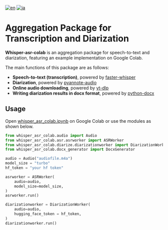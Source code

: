 [![en](https://img.shields.io/badge/lang-en-red.svg)](README.md)
[![ja](https://img.shields.io/badge/lang-ja-blue.svg)](README_ja.md)

# Aggregation Package for Transcription and Diarization
**Whisper-asr-colab** is an aggregation package for speech-to-text and diarization, featuring an example implementation on Google Colab.

The main functions of this package are as follows:
* **Speech-to-text (transcription)**, powered by [faster-whisper](https://github.com/SYSTRAN/faster-whisper)
* **Diarization**, powered by [pyannote-audio](https://github.com/pyannote/pyannote-audio)
* **Online audio downloading**, powered by [yt-dlp](https://github.com/yt-dlp/yt-dlp)
* **Writing diarization results in docx format**, powered by [python-docx](https://github.com/python-openxml/python-docx)

## Usage
Open [whisper_asr_colab.ipynb](whisper_asr_colab.ipynb) on Google Colab or use the modules as shown below.
```python
from whisper_asr_colab.audio import Audio
from whisper_asr_colab.asr.asrworker import ASRWorker
from whisper_asr_colab.diarize.diarizationworker import DiarizationWorker
from whisper_asr_colab.docx_generator import DocxGenerator

audio = Audio("audiofile.m4a")
model_size = "turbo"
hf_token = "your hf token"

asrworker = ASRWorker(
    audio=audio,
    model_size=model_size,
)
asrworker.run()

diarizationworker = DiarizationWorker(
    audio=audio,
    hugging_face_token = hf_token,
)
diarizationworker.run()
```
